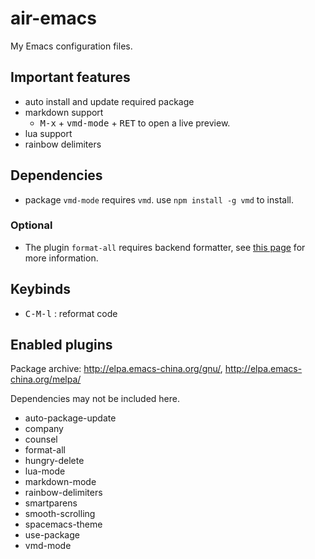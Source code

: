 # air-emacs

My Emacs configuration files.

## Important features

- auto install and update required package
- markdown support
  - <kbd>M-x</kbd> + <kbd>vmd-mode</kbd> + <kbd>RET</kbd> to open a live preview.
- lua support
- rainbow delimiters

## Dependencies

- package `vmd-mode` requires `vmd`. use `npm install -g vmd` to install.

### Optional

- The plugin `format-all` requires backend formatter, see [this page](https://github.com/lassik/emacs-format-all-the-code#supported-languages) for more information.

## Keybinds

- <kbd>C-M-l</kbd> : reformat code

## Enabled plugins

Package archive: http://elpa.emacs-china.org/gnu/, http://elpa.emacs-china.org/melpa/

Dependencies may not be included here.

- auto-package-update
- company
- counsel
- format-all
- hungry-delete
- lua-mode
- markdown-mode
- rainbow-delimiters
- smartparens
- smooth-scrolling
- spacemacs-theme
- use-package
- vmd-mode
